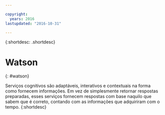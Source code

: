 ```yaml
---

copyright:
  years: 2016
lastupdated: "2016-10-31"

---
```


{:shortdesc: .shortdesc} 

# Watson
{: #watson}

Serviços cognitivos são adaptáveis, interativos e contextuais na forma como fornecem informações. Em
vez de simplesmente retornar respostas preparadas, esses serviços fornecem respostas com base naquilo que sabem que
é correto, contando com as informações que adquiriram com o tempo.
{:shortdesc}




